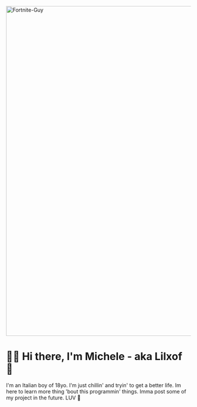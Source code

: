
<img align="right" alt="Fortnite-Guy" width="900" src="https://i.kym-cdn.com/photos/images/original/001/857/748/54e.jpg">

<div style="clear: both;"></div>

# 🏄‍♂️ Hi there, I'm Michele - aka Lilxof 👋 


I'm an Italian boy of 18yo. I'm just chillin' and tryin' to get a better life. Im here to learn more thing 'bout this programmin' things. Imma post some of my project in the future. LUV 👾
     
